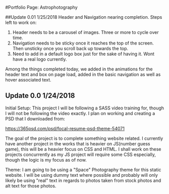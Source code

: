 #Portfolio Page: Astrophotography

##Update 0.01 1/25/2018
Header and Navigation nearing completion. Steps left to work on:

1. Header needs to be a carousel of images. Three or more to cycle over time.
2. Navigation needs to be sticky once it reaches the top of the screen. Then unsticky once you scroll back up towards the top.
3. Need to add in a default logo box just for the sake of having it. Wont have a real logo currently.

Among the things completed today, we added in the animations for the header text and box on page load, added in the basic navigation as well as hover associated text.

## Update 0.0 1/24/2018
Initial Setup:
This project I will be following a SASS video training for,
though I will not be following the video exactly. I plan on working and
creating a PSD that I downloaded from:

https://365psd.com/psd/focal-resume-psd-theme-54071

The goal of the project is to complete something website related. I currently
have another project in the works that is heavier on JS(number guess game), this
will be a heavier focus on CSS and HTML. I shall work on these projects concurrently
as my JS project will require some CSS especially, though the logic is my focus
as of now.

Theme: I am going to be using a "Space" Photography theme for this static website.
I will be using dummy text where possible and probably will only likely be using
"real" text in regards to photos taken from stock photos and alt text for those
photos.
